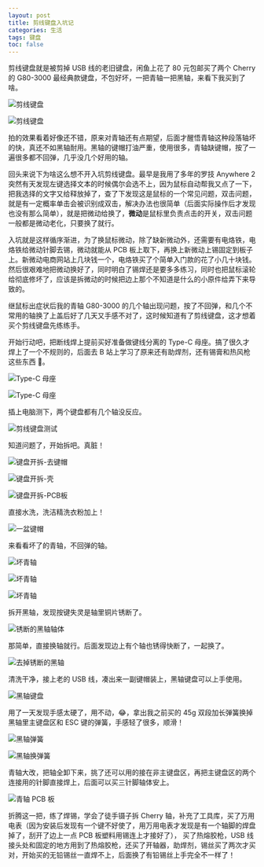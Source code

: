 ```yaml
---
layout: post
title: 剪线键盘入坑记
categories: 生活
tags: 键盘
toc: false
---
```


剪线键盘就是被剪掉 USB 线的老旧键盘，闲鱼上花了 80 元包邮买了两个 Cherry 的 G80-3000 最经典款键盘，不包好坏，一把青轴一把黑轴，来看下我买到了啥。

![剪线键盘](/assets/img/post/keyboard-rework-01.jpg)

![剪线键盘](/assets/img/post/keyboard-rework-02.jpg)

拍的效果看着好像还不错，原来对青轴还有点期望，后面才醒悟青轴这种段落轴坏的快，真还不如黑轴耐用。黑轴的键帽打油严重，使用很多，青轴缺键帽，按了一遍很多都不回弹，几乎没几个好用的轴。

回头来说下为啥这么想不开入坑剪线键盘。最早是我用了多年的罗技 Anywhere 2 突然有天发现左键选择文本的时候偶尔会选不上，因为鼠标自动帮我又点了一下，把我选择的文字又给释放掉了，查了下发现这是鼠标的一个常见问题，双击问题，就是有一定概率单击会被识别成双击，解决办法也很简单（后面实际操作后才发现也没有那么简单），就是把微动给换了，**微动**是鼠标里负责点击的开关，双击问题一般都是微动老化，只要换了就行。

入坑就是这样循序渐进，为了换鼠标微动，除了缺新微动外，还需要有电烙铁，电烙铁给微动针脚去锡，微动就能从 PCB 板上取下，再换上新微动上锡固定到板子上。新微动电商网站上几块钱一个，电烙铁买了个简单入门款的花了小几十块钱。然后很艰难地把微动换好了，同时明白了锡焊还是要多多练习，同时也把鼠标滚轮给彻底修坏了，应该是拆微动的时候把边上那个不知道是什么的小原件给弄下来导致的。

继鼠标出症状后我的青轴 G80-3000 的几个轴出现问题，按了不回弹，和几个不常用的轴换了上盖后好了几天又手感不对了，这时候知道有了剪线键盘，这才想着买个剪线键盘先练练手。

开始行动吧，把断线焊上提前买好准备做键线分离的 Type-C 母座。搞了很久才焊上了一个不规则的，后面去 B 站上学习了原来还有助焊剂，还有锡膏和热风枪这些东西 :dog:。

![Type-C 母座](/assets/img/post/keyboard-rework-03.jpg)

![Type-C 母座](/assets/img/post/keyboard-rework-04.jpg)

插上电脑测下，两个键盘都有几个轴没反应。

![剪线键盘测试](/assets/img/post/keyboard-rework-05.png)

知道问题了，开始拆吧。真脏！

![键盘开拆-去键帽](/assets/img/post/keyboard-rework-06.jpg)

![键盘开拆-壳](/assets/img/post/keyboard-rework-07.jpg)

![键盘开拆-PCB板](/assets/img/post/keyboard-rework-08.jpg)

直接水洗，洗洁精洗衣粉加上！

![一盆键帽](/assets/img/post/keyboard-rework-09.jpg)

来看看坏了的青轴，不回弹的轴。

![坏青轴](/assets/img/post/keyboard-rework-10.jpg)

![坏青轴](/assets/img/post/keyboard-rework-11.jpg)

![坏青轴](/assets/img/post/keyboard-rework-12.jpg)

拆开黑轴，发现按键失灵是轴里铜片锈断了。

![锈断的黑轴轴体](/assets/img/post/keyboard-rework-14.jpg)

那简单，直接换轴就行。后面发现边上有个轴也锈得快断了，一起换了。

![去掉锈断的黑轴](/assets/img/post/keyboard-rework-15.jpg)

清洗干净，接上老的 USB 线，凑出来一副键帽装上，黑轴键盘可以上手使用。

![黑轴键盘](/assets/img/post/keyboard-rework-16.jpg)

用了一天发现手感太硬了，用不动，:joy:，拿出我之前买的 45g 双段加长弹簧换掉黑轴里主键盘区和 ESC 键的弹簧，手感轻了很多，顺滑！

![黑轴弹簧](/assets/img/post/keyboard-rework-17.jpg)

![黑轴换弹簧](/assets/img/post/keyboard-rework-18.jpg)

青轴大改，把轴全卸下来，挑了还可以用的接在非主键盘区，再把主键盘区的两个连接用的针脚直接焊上，后面可以买三针脚轴体安上。

![青轴 PCB 板](/assets/img/post/keyboard-rework-19.jpg)

折腾这一把，练了焊锡，学会了徒手镊子拆 Cherry 轴，补充了工具库，买了万用电表（因为安装后发现有一个键不好使了，用万用电表才发现是有一个轴脚的焊盘掉了，刮开了边上一点 PCB 板塑料用锡连上才接好了），
买了热熔胶枪，USB 线接头处和固定的地方用到了热熔胶枪，还买了开轴器，助焊剂，锡丝买了两次才买对，开始买的无铅锡丝一直焊不上，后面换了有铅锡丝上手完全不一样了！

